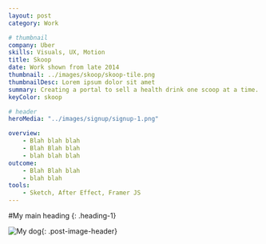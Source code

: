 ```yaml
---
layout: post
category: Work

# thumbnail
company: Uber
skills: Visuals, UX, Motion
title: Skoop
date: Work shown from late 2014
thumbnail: ../images/skoop/skoop-tile.png
thumbnailDesc: Lorem ipsum dolor sit amet
summary: Creating a portal to sell a health drink one scoop at a time.
keyColor: skoop

# header
heroMedia: "../images/signup/signup-1.png"

overview:
    - Blah blah blah
    - Blah Blah blah
    - blah blah blah
outcome:
    - Blah Blah blah
    - blah blah
tools:
    - Sketch, After Effect, Framer JS
---
```


#My main heading
{: .heading-1}

![My dog](../images/signup/signup-1.png){: .post-image-header}
